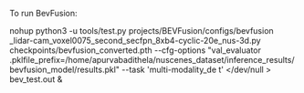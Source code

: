 To run BevFusion:

nohup python3 -u tools/test.py projects/BEVFusion/configs/bevfusion
_lidar-cam_voxel0075_second_secfpn_8xb4-cyclic-20e_nus-3d.py  checkpoints/bevfusion_converted.pth  --cfg-options "val_evaluator
.pklfile_prefix=/home/apurvabadithela/nuscenes_dataset/inference_results/bevfusion_model/results.pkl" --task 'multi-modality_de
t' </dev/null > bev_test.out &

